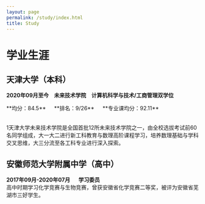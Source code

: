 ```yaml
---
layout: page
permalink: /study/index.html
title: Study
---
```


# 学业生涯

## 天津大学（本科）

**2020年09月至今**&emsp;**未来技术学院**&emsp;**计算机科学与技术/工商管理双学位**

<p align="left">
**均分：84.5** &emsp; **排名：9/26** &emsp; **专业课均分：92.11**
</p>

<br>1天津大学未来技术学院是全国首批12所未来技术学院之一，由全校选拔考试前60名同学组成，大一大二进行新工科教育与数理高阶课程学习，培养数理基础与学科交叉思维，大三分流至各工科专业进行深入探索。


## 安徽师范大学附属中学（高中）

**2017年09月-2020年07月** &emsp; **学习委员**
<br>高中时期学习化学竞赛与生物竞赛，曾获安徽省化学竞赛二等奖，被评为安徽省芜湖市三好学生。

